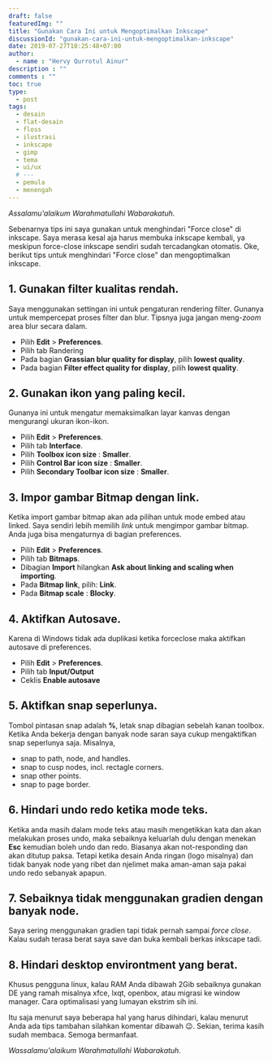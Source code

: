 ```yaml
---
draft: false
featuredImg: ""
title: "Gunakan Cara Ini untuk Mengoptimalkan Inkscape"
discussionId: "gunakan-cara-ini-untuk-mengoptimalkan-inkscape"
date: 2019-07-27T10:25:48+07:00
author:
  - name : "Hervy Qurrotul Ainur"
description : ""
comments : ""
toc: true
type:
  - post
tags:
  - desain
  - flat-desain
  - floss
  - ilustrasi
  - inkscape
  - gimp
  - tema
  - ui/ux
  # ---
  - pemula
  - menengah
---
```


*Assalamu'alaikum Warahmatullahi Wabarakatuh.*

Sebenarnya tips ini saya gunakan untuk menghindari "Force close" di inkscape. Saya merasa kesal aja harus membuka inkscape kembali, ya meskipun force-close inkscape sendiri sudah tercadangkan otomatis. Oke, berikut tips untuk menghindari "Force close" dan mengoptimalkan inkscape.

## 1. Gunakan filter kualitas rendah.
Saya menggunakan settingan ini untuk pengaturan rendering filter. Gunanya untuk mempercepat proses filter dan blur. Tipsnya juga jangan meng-_zoom_ area blur secara dalam.

* Pilih **Edit** > **Preferences**.
* Pilih tab Randering
* Pada bagian **Grassian blur quality for display**, pilih **lowest quality**.
* Pada bagian **Filter effect quality for display**, pilih **lowest quality**.

## 2. Gunakan ikon yang paling kecil.
Gunanya ini untuk mengatur memaksimalkan layar kanvas dengan mengurangi ukuran ikon-ikon.

* Pilih **Edit** > **Preferences**.
* Pilih tab **Interface**.
* Pilih **Toolbox icon size** : **Smaller**.
* Pilih **Control Bar icon size** : **Smaller**.
* Pilih **Secondary Toolbar icon size** : **Smaller**.

## 3. Impor gambar Bitmap dengan link.
Ketika import gambar bitmap akan ada pilihan untuk mode embed atau linked. Saya sendiri lebih memilih _link_  untuk mengimpor gambar bitmap. Anda juga bisa mengaturnya di bagian preferences.

* Pilih **Edit** > **Preferences**.
* Pilih tab **Bitmaps**.
* Dibagian **Import** hilangkan **Ask about linking and scaling when importing**.
* Pada **Bitmap link**, pilih: **Link**.
* Pada **Bitmap scale** : **Blocky**.

## 4. Aktifkan Autosave.
Karena di Windows tidak ada duplikasi ketika forceclose maka aktifkan autosave di preferences.

* Pilih **Edit** > **Preferences**.
* Pilih tab **Input/Output**
* Ceklis **Enable autosave**

## 5. Aktifkan snap seperlunya.
Tombol pintasan snap adalah **%**, letak snap dibagian sebelah kanan toolbox. Ketika Anda bekerja dengan banyak node saran saya cukup mengaktifkan snap seperlunya saja. Misalnya,

* snap to path, node, and handles.
* snap to cusp nodes, incl. rectagle corners.
* snap other points.
* snap to page border.

## 6. Hindari undo redo ketika mode teks.
Ketika anda masih dalam mode teks atau masih mengetikkan kata dan akan melakukan proses undo, maka sebaiknya keluarlah dulu dengan menekan **Esc** kemudian boleh undo dan redo. Biasanya akan not-responding dan akan ditutup paksa. Tetapi ketika desain Anda ringan (logo misalnya) dan tidak banyak node yang ribet dan njelimet maka aman-aman saja pakai undo redo sebanyak apapun.

## 7. Sebaiknya tidak menggunakan gradien dengan banyak node.
Saya sering menggunakan gradien tapi tidak pernah sampai _force close_. Kalau sudah terasa berat saya save dan buka kembali berkas inkscape tadi.

## 8. Hindari desktop environtment yang berat.
Khusus pengguna linux, kalau RAM Anda dibawah 2Gib sebaiknya gunakan DE yang ramah misalnya xfce, lxqt, openbox, atau migrasi ke window manager. Cara optimalisasi yang lumayan ekstrim sih ini.

Itu saja menurut saya beberapa hal yang harus dihindari, kalau menurut  Anda ada tips tambahan silahkan komentar dibawah :wink:. Sekian, terima kasih sudah membaca. Semoga bermanfaat.

*Wassalamu'alaikum Warahmatullahi Wabarakatuh.*

[Inkscape]:https://www.inkscape.org
[Gimp]:https://www.gimp.org

[GNOME.ID]:https://www.gnome.id
[BUKU CC-ID]:https://bit.ly/madewithccID
[Wikimedia]:https://www.wikkimedia.org/

[Behance]:https://www.b.net
[Dribbble]:https://www.dribbble.com

[AdobeStock]:https//www.stock.adobe.com
[123rf]:https//www.123rf.com
[Freepik]:https//www.freepik.com
[Dreamstime]:https//www.dreamstime.com
[Shutterstock]:https//www.shutterstock.com
